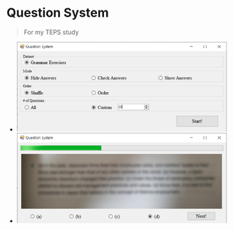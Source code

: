 # Question System
> For my TEPS study
* ![Ready Phase](Screenshots/1.png)
* ![Question Phase](Screenshots/2.png)